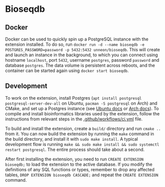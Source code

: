 # Bioseqdb

## Docker

Docker can be used to quickly spin up a PostgreSQL instance with the extension installed. To do so, run `docker run -d --name bioseqdb -e POSTGRES_PASSWORD=password -p 5432:5432 unneon/bioseqdb`. This will create and launch an instance in the background, to which you can connect using hostname `localhost`, port `5432`, username `postgres`, password `password` and database `postgres`. The data volume is persistent across reboots, and the container can be started again using `docker start bioseqdb`.

## Development

To work on the extension, install Postgres (`apt install postgresql postgresql-server-dev-all` on Ubuntu, `pacman -S postgresql` on Arch) and CMake, and set up a Postgres instance (see [Ubuntu docs](https://ubuntu.com/server/docs/databases-postgresql) or [Arch docs](https://wiki.archlinux.org/title/PostgreSQL)). To compile and install bioinformatics libraries used by the extension, follow the instructions from relevant steps in the [.github/workflows/ci.yml](.github/workflows/ci.yml) file.

To build and install the extension, create a `build/` directory and run `cmake ..` from it. You can now build the extension by running the `make` command in the build directory, and install it with `sudo make install`. A typical development flow is running `make && sudo make install && sudo systemctl restart postgresql`. The entire process should take about a second.

After first installing the extension, you need to run `CREATE EXTENSION bioseqdb;` to load the extension to the active database. If you modify the definitions of any SQL functions or types, remember to drop any affected tables, `DROP EXTENSION bioseqdb CASCADE;` and repeat the `CREATE EXTENSION` command.
